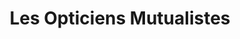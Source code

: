 ---
title: "Les Opticiens Mutualistes"
url: /sartrouville/les-opticiens-mutualistes/
shop: Optiker
---